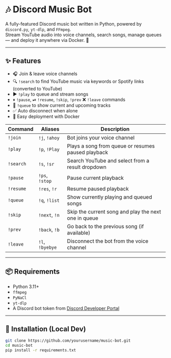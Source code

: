 # 🎶 Discord Music Bot

A fully-featured Discord music bot written in Python, powered by `discord.py`, `yt-dlp`, and `FFmpeg`.  
Stream YouTube audio into voice channels, search songs, manage queues — and deploy it anywhere via Docker. 🐳

---

## ✨ Features

- 🎧 Join & leave voice channels
- 🔍 `!search` to find YouTube music via keywords or Spotify links (converted to YouTube)
- ▶️ `!play` to queue and stream songs
- ⏸ `!pause`, ⏯ `!resume`, `!skip`, `!prev` ❌ `!leave` commands
- 📄 `!queue` to show current and upcoming tracks
- ✅ Auto disconnect when alone
- 🐳 Easy deployment with Docker

| Command     | Aliases            | Description                                               |
|-------------|--------------------|-----------------------------------------------------------|
| `!join`     | `!j`, `!ahoy`       | Bot joins your voice channel                              |
| `!play`     | `!p`, `!Play`       | Plays a song from queue or resumes paused playback        |
| `!search`   | `!s`, `!sr`         | Search YouTube and select from a result dropdown          |
| `!pause`    | `!ps`, `!stop`      | Pause current playback                                    |
| `!resume`   | `!res`, `!r`        | Resume paused playback                                    |
| `!queue`    | `!q`, `!list`       | Show currently playing and queued songs                   |
| `!skip`     | `!next`, `!n`       | Skip the current song and play the next one in queue      |
| `!prev`     | `!back`, `!b`       | Go back to the previous song (if available)               |
| `!leave`    | `!l`, `!byebye`     | Disconnect the bot from the voice channel                 |

  

---

## 📦 Requirements

- Python 3.11+
- `ffmpeg`
- `PyNaCl`
- `yt-dlp`
- A Discord bot token from [Discord Developer Portal](https://discord.com/developers/applications)

---

## 🧰 Installation (Local Dev)

```bash
git clone https://github.com/yourusername/music-bot.git
cd music-bot
pip install -r requirements.txt

